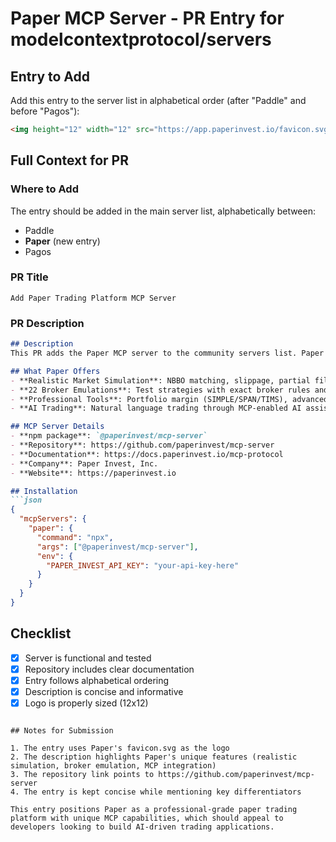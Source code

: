 # Paper MCP Server - PR Entry for modelcontextprotocol/servers

## Entry to Add

Add this entry to the server list in alphabetical order (after "Paddle" and before "Pagos"):

```markdown
<img height="12" width="12" src="https://app.paperinvest.io/favicon.svg" alt="Paper Logo" /> **[Paper](https://github.com/paperinvest/mcp-server)** - Realistic paper trading platform with market simulation, 22 broker emulations, and professional tools for risk-free trading practice. First trading platform with MCP integration.
```

## Full Context for PR

### Where to Add
The entry should be added in the main server list, alphabetically between:
- Paddle
- **Paper** (new entry)
- Pagos

### PR Title
```
Add Paper Trading Platform MCP Server
```

### PR Description
```markdown
## Description
This PR adds the Paper MCP server to the community servers list. Paper is a realistic paper trading platform that simulates actual market conditions and is the first trading platform with native MCP integration.

## What Paper Offers
- **Realistic Market Simulation**: NBBO matching, slippage, partial fills, and market dynamics
- **22 Broker Emulations**: Test strategies with exact broker rules and restrictions
- **Professional Tools**: Portfolio margin (SIMPLE/SPAN/TIMS), advanced order types
- **AI Trading**: Natural language trading through MCP-enabled AI assistants

## MCP Server Details
- **npm package**: `@paperinvest/mcp-server`
- **Repository**: https://github.com/paperinvest/mcp-server
- **Documentation**: https://docs.paperinvest.io/mcp-protocol
- **Company**: Paper Invest, Inc.
- **Website**: https://paperinvest.io

## Installation
```json
{
  "mcpServers": {
    "paper": {
      "command": "npx",
      "args": ["@paperinvest/mcp-server"],
      "env": {
        "PAPER_INVEST_API_KEY": "your-api-key-here"
      }
    }
  }
}
```

## Checklist
- [x] Server is functional and tested
- [x] Repository includes clear documentation
- [x] Entry follows alphabetical ordering
- [x] Description is concise and informative
- [x] Logo is properly sized (12x12)
```

## Notes for Submission

1. The entry uses Paper's favicon.svg as the logo
2. The description highlights Paper's unique features (realistic simulation, broker emulation, MCP integration)
3. The repository link points to https://github.com/paperinvest/mcp-server
4. The entry is kept concise while mentioning key differentiators

This entry positions Paper as a professional-grade paper trading platform with unique MCP capabilities, which should appeal to developers looking to build AI-driven trading applications.